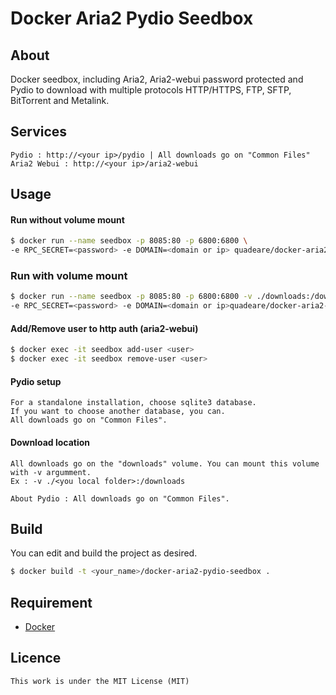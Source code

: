 # Docker Aria2 Pydio Seedbox

## About
Docker seedbox, including Aria2, Aria2-webui password protected and Pydio to download with multiple protocols HTTP/HTTPS, FTP, SFTP, BitTorrent and Metalink.

## Services
```
Pydio : http://<your ip>/pydio | All downloads go on "Common Files"
Aria2 Webui : http://<your ip>/aria2-webui
```

## Usage
#### Run without volume mount
```sh
$ docker run --name seedbox -p 8085:80 -p 6800:6800 \
-e RPC_SECRET=<password> -e DOMAIN=<domain or ip> quadeare/docker-aria2-pydio-seedbox
```
### Run with volume mount
```sh
$ docker run --name seedbox -p 8085:80 -p 6800:6800 -v ./downloads:/downloads
-e RPC_SECRET=<password> -e DOMAIN=<domain or ip>quadeare/docker-aria2-pydio-seedbox
```
#### Add/Remove user to http auth (aria2-webui)
```sh
$ docker exec -it seedbox add-user <user>
$ docker exec -it seedbox remove-user <user>
```

#### Pydio setup
```
For a standalone installation, choose sqlite3 database.
If you want to choose another database, you can.
All downloads go on "Common Files".
```
#### Download location
```
All downloads go on the "downloads" volume. You can mount this volume with -v argumment.
Ex : -v ./<you local folder>:/downloads

About Pydio : All downloads go on "Common Files".
```
## Build
You can edit and build the project as desired.

```sh
$ docker build -t <your_name>/docker-aria2-pydio-seedbox .
```

## Requirement
* [Docker](https://www.docker.com/)

## Licence
```
This work is under the MIT License (MIT)
```

